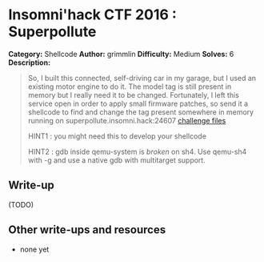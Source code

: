 # Insomni'hack CTF 2016 : Superpollute

**Category:** Shellcode
**Author:** grimmlin
**Difficulty:** Medium
**Solves:** 6
**Description:**

> So, I built this connected, self-driving car in my garage, but I used an existing motor engine to do it. The model tag is still present in memory but I really need it to be changed. Fortunately, I left this service open in order to apply small firmware patches, so send it a shellcode to find and change the tag present somewhere in memory
> running on superpollute.insomni.hack:24607
> [challenge files](./superpollute_3d207334a64646b266eb44ec6a9e1e31.tgz)
>
> HINT1 : you might need this to develop your shellcode
>
> HINT2 : gdb inside qemu-system is _broken_ on sh4. Use qemu-sh4 with -g and use a native gdb with multitarget support.

## Write-up

(TODO)

## Other write-ups and resources

* none yet
